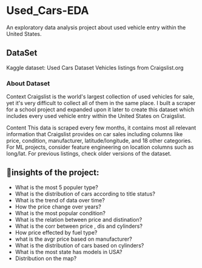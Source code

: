 # Used_Cars-EDA
An exploratory data analysis project about used vehicle entry within the United States.
## DataSet
Kaggle dataset:
Used Cars Dataset
Vehicles listings from Craigslist.org
### About Dataset
Context
Craigslist is the world's largest collection of used vehicles for sale, yet it's very difficult to collect all of them in the same place. I built a scraper for a school project and expanded upon it later to create this dataset which includes every used vehicle entry within the United States on Craigslist.

Content
This data is scraped every few months, it contains most all relevant information that Craigslist provides on car sales including columns like price, condition, manufacturer, latitude/longitude, and 18 other categories. For ML projects, consider feature engineering on location columns such as long/lat. For previous listings, check older versions of the dataset.

## 📌insights of the project:
  * What is the most 5 populer type?
  * What is the distribution of cars according to title status?
  * What is the trend of data over time?
  * How the price change over years?
  * What is the most popular condition?
  * What is the relation between price and distination?
  * What is the corr between price , dis and cylinders?
  * How price effected by fuel type?
  * what is the avgr price based on manufacturer?
  * What is the distribution of cars based on cylinders?
  * What is the most state has models in USA?
  * Distribution on the map?
